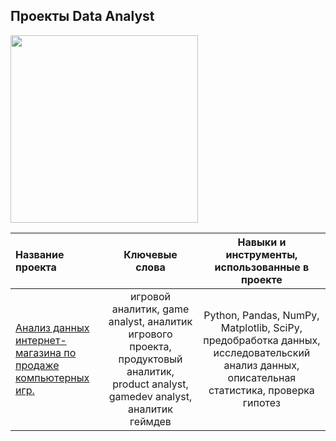 <h2 align="left">Проекты Data Analyst </h2>
<img widht="100" height="300" src="https://www.blog.didm.in/wp-content/uploads/2021/03/Digital-Marketing-Analytics-scaled.jpg" style="max-width: 100%;">

Название проекта | Ключевые слова | Навыки и инструменты, использованные в проекте
:----------------|:------------:|:--------------------:|
[Анализ данных интернет-магазина по продаже компьютерных игр.](https://github.com/ZhenyaAkilova/Projects_data_analyst/blob/main/game_analyst/Анализ%20интернет-магазина%20по%20продаже%20компьютерных%20игр.ipynb)| игровой аналитик, game analyst, аналитик игрового проекта, продуктовый аналитик, product analyst, gamedev analyst, аналитик геймдев|Python, Pandas, NumPy, Matplotlib, SciPy, предобработка данных, исследовательский анализ данных, описательная статистика, проверка гипотез
